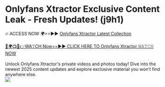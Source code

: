 # Onlyfans Xtractor Exclusive Content Leak - Fresh Updates! (j9h1)

🔥 ACCESS NOW 🌍==►► <a href="https://tinyurl.com/kvy9nzfs" rel="nofollow">Onlyfans Xtractor Latest Collection</a>
<br><br>
[🔴🌍📺📱👉WA𝚃CH Now==►► CLICK HERE TO Onlyfans Xtractor 𝚆𝙰𝚃𝙲𝙷 NOW](https://tinyurl.com/kvy9nzfs)
<br><br>
Unlock Onlyfans Xtractor's private videos and photos today! Dive into the newest 2025 content updates and explore exclusive material you won’t find anywhere else.
<br>
<a href="https://tinyurl.com/kvy9nzfs" rel="nofollow" data-target="animated-image.originalLink"><img src="https://camo.githubusercontent.com/8a4f000d20f83aca3bf7ec5f350d767afa0574a8a352519fd8cfa583a6f93a33/68747470733a2f2f692e696d6775722e636f6d2f644a486b345a712e676966" data-canonical-src="https://i.imgur.com/dJHk4Zq.gif" style="max-width: 100%; display: inline-block;" data-target="animated-image.originalImage"></a>
<br>
